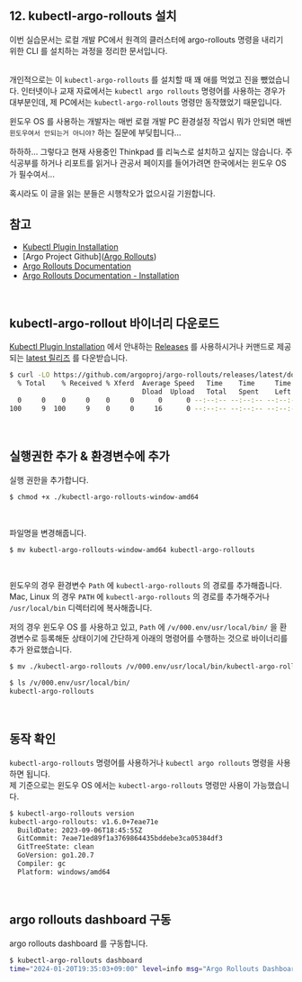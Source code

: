 ## 12. kubectl-argo-rollouts 설치
이번 실습문서는 로컬 개발 PC에서 원격의 클러스터에 argo-rollouts 명령을 내리기 위한 CLI 를 설치하는 과정을 정리한 문서입니다.<br>
<br>

개인적으로는 이 `kubectl-argo-rollouts` 를 설치할 때 꽤 애를 먹었고 진을 뺐었습니다. 인터넷이나 교재 자료에서는 `kubectl argo rollouts` 명령어를 사용하는 경우가 대부분인데, 제 PC에서는 `kubectl-argo-rollouts` 명령만 동작했었기 때문입니다.<br>

윈도우 OS 를 사용하는 개발자는 매번 로컬 개발 PC 환경설정 작업시 뭐가 안되면 매번 `윈도우여서 안되는거 아니야?` 하는 질문에 부딪힙니다...<br>

하하하... 그렇다고 현재 사용중인 Thinkpad 를 리눅스로 설치하고 싶지는 않습니다. 주식공부를 하거나 리포트를 읽거나 관공서 페이지를 들어가려면 한국에서는 윈도우 OS가 필수여서...
<br>

혹시라도 이 글을 읽는 분들은 시행착오가 없으시길 기원합니다.<br>

## 참고
- [Kubectl Plugin Installation](https://argo-rollouts.readthedocs.io/en/stable/installation/#kubectl-plugin-installation)
- [Argo Project Github]([Argo Rollouts](https://github.com/argoproj/argo-rollouts))
- [Argo Rollouts Documentation](https://argo-rollouts.readthedocs.io/en/stable/)
- [Argo Rollouts Documentation - Installation](https://argo-rollouts.readthedocs.io/en/stable/installation/)
<br>

## kubectl-argo-rollout 바이너리 다운로드 
[Kubectl Plugin Installation](https://argo-rollouts.readthedocs.io/en/stable/installation/#kubectl-plugin-installation) 에서 안내하는 [Releases](https://github.com/argoproj/argo-rollouts/releases) 를 사용하시거나 커맨드로 제공되는 [latest 릴리즈](https://github.com/argoproj/argo-rollouts/releases/latest/download/kubectl-argo-rollouts-darwin-amd6) 를 다운받습니다.

```bash
$ curl -LO https://github.com/argoproj/argo-rollouts/releases/latest/download/kubectl-argo-rollouts-window-amd64
  % Total    % Received % Xferd  Average Speed   Time    Time     Time  Current
                                 Dload  Upload   Total   Spent    Left  Speed
  0     0    0     0    0     0      0      0 --:--:-- --:--:-- --:--:--     0
100     9  100     9    0     0     16      0 --:--:-- --:--:-- --:--:--    16
```
<br>

## 실행권한 추가 & 환경변수에 추가
실행 권한을 추가합니다.
```bash
$ chmod +x ./kubectl-argo-rollouts-window-amd64
```
<br>

파일명을 변경해줍니다.
```bash
$ mv kubectl-argo-rollouts-window-amd64 kubectl-argo-rollouts
```
<br>

윈도우의 경우 환경변수 `Path` 에 `kubectl-argo-rollouts` 의 경로를 추가해줍니다. 
Mac, Linux 의 경우 `PATH` 에 `kubectl-argo-rollouts` 의 경로를 추가해주거나 `/usr/local/bin` 디렉터리에 복사해줍니다.
<br>

저의 경우 윈도우 OS 를 사용하고 있고, `Path` 에 `/v/000.env/usr/local/bin/` 을 환경변수로 등록해둔 상태이기에 간단하게 아래의 명령어를 수행하는 것으로 바이너리를 추가 완료했습니다.
```bash
$ mv ./kubectl-argo-rollouts /v/000.env/usr/local/bin/kubectl-argo-rollouts

$ ls /v/000.env/usr/local/bin/
kubectl-argo-rollouts
```
<br>

## 동작 확인
`kubectl-argo-rollouts` 명령어를 사용하거나 `kubectl argo rollouts` 명령을 사용하면 됩니다.<br>
제 기준으로는 윈도우 OS 에서는 `kubectl-argo-rollouts` 명령만 사용이 가능했습니다.<br>
```bash
$ kubectl-argo-rollouts version
kubectl-argo-rollouts: v1.6.0+7eae71e
  BuildDate: 2023-09-06T18:45:55Z
  GitCommit: 7eae71ed89f1a3769864435bddebe3ca05384df3
  GitTreeState: clean
  GoVersion: go1.20.7
  Compiler: gc
  Platform: windows/amd64
```
<br>

## argo rollouts dashboard 구동
argo rollouts dashboard 를 구동합니다.
```bash
$ kubectl-argo-rollouts dashboard
time="2024-01-20T19:35:03+09:00" level=info msg="Argo Rollouts Dashboard is now available at http://localhost:3100/rollouts"
```
<br>
